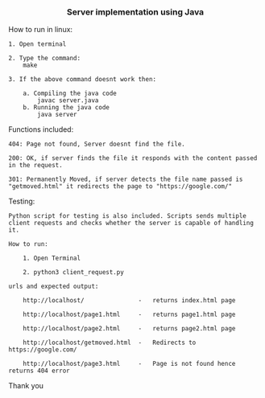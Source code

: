 <h3 align=center>Server implementation using Java</h3>

How to run in linux:

    1. Open terminal

    2. Type the command:
        make
    
    3. If the above command doesnt work then:

        a. Compiling the java code
            javac server.java
        b. Running the java code
            java server


Functions included:

    404: Page not found, Server doesnt find the file.

    200: OK, if server finds the file it responds with the content passed in the request.

    301: Permanently Moved, if server detects the file name passed is "getmoved.html" it redirects the page to "https://google.com/"

Testing:

    Python script for testing is also included. Scripts sends multiple client requests and checks whether the server is capable of handling it.

    How to run:

        1. Open Terminal 

        2. python3 client_request.py

    urls and expected output:

        http://localhost/               -   returns index.html page

        http://localhost/page1.html     -   returns page1.html page

        http://localhost/page2.html     -   returns page2.html page

        http://localhost/getmoved.html  -   Redirects to https://google.com/

        http://localhost/page3.html     -   Page is not found hence returns 404 error

Thank you